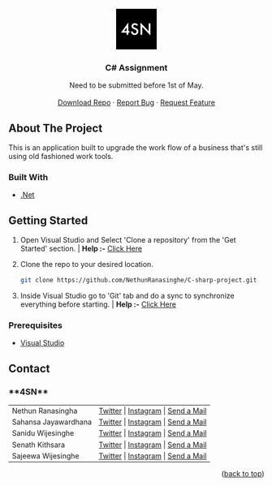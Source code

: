 <div id="top"></div>

<!-- PROJECT LOGO -->
<br />
<div align="center">
  <a href="https://github.com/NethunRanasinghe/C-sharp-project">
    <img src="logo.jpg" alt="Logo" width="80" height="80">
  </a>

<h3 align="center">C# Assignment</h3>

  <p align="center">
    Need to be submitted before 1st of May.
    <br />
    <br />
    <a href="https://github.com/NethunRanasinghe/C-sharp-project/archive/refs/heads/master.zip">Download Repo</a>
    ·
    <a href="https://github.com/NethunRanasinghe/C-sharp-project/issues">Report Bug</a>
    ·
    <a href="https://github.com/NethunRanasinghe/C-sharp-project/issues">Request Feature</a>
  </p>
</div>

<!-- ABOUT THE PROJECT -->

## About The Project

This is an application built to upgrade the work flow of a business that's still using old fashioned work tools.

### Built With

- [.Net](https://dotnet.microsoft.com/en-us/)

<!-- GETTING STARTED -->

## Getting Started

1. Open Visual Studio and Select 'Clone a repository' from the 'Get Started' section. | <b>Help :-</b> <a href="https://nsbm365-my.sharepoint.com/:i:/g/personal/rantranasingha_students_nsbm_ac_lk/EaLvp7a3K8hGoahubJrOJ9MB0QjlASKzGPVsclDD8Lxm4A?e=yYg8DW">Click Here</a>

2. Clone the repo to your desired location.

   ```sh
   git clone https://github.com/NethunRanasinghe/C-sharp-project.git

   ```

3. Inside Visual Studio go to 'Git' tab and do a sync to synchronize everything before starting. | <b>Help :-</b> <a href="https://nsbm365-my.sharepoint.com/:i:/g/personal/rantranasingha_students_nsbm_ac_lk/EUVes74EzrJKoo3us0lStHYBqyAFoDMfHCOW-6fqzZ50Vw?e=4dtxfJ">Click Here</a>

### Prerequisites

- <a href="https://visualstudio.microsoft.com">Visual Studio</a>

<!-- CONTACT -->

## Contact

<h3><b>**4SN**</b></h3>

<table>
  <tr>
    <td>Nethun Ranasingha</td>
    <td><a href="https://twitter.com/@Black_Demon223">Twitter</a> | <a href="https://www.instagram.com/nethun._.ranasinghe/">Instagram</a> | <a href="mailto:nethun223@gmail.com">Send a Mail</a></td>
  </tr>
  
  <tr>
    <td>Sahansa Jayawardhana</td>
    <td><a href="https://twitter.com/sahansajay">Twitter</a> | <a href="https://www.instagram.com/meth.hhhh/">Instagram</a> | <a href="mailto:methjaya252@gmail.com">Send a Mail</a></td>
  </tr>
  
  <tr>
    <td>Sanidu Wijesinghe</td>
    <td><a href="">Twitter</a> | <a href="https://www.instagram.com/saniduanupama/">Instagram</a> | <a href="mailto:dlsanupama@students.nsbm.ac.lk">Send a Mail</a></td>
  </tr>
  
  <tr>
    <td>Senath Kithsara</td>
    <td><a href="">Twitter</a> | <a href="https://www.instagram.com/tiny_hunter.sk_/">Instagram</a> | <a href="mailto:sksenathkithsara@gmail.com">Send a Mail</a></td>
  </tr>
  
  <tr>
    <td>Sajeewa Wijesinghe</td>
    <td><a href="">Twitter</a> | <a href="https://www.instagram.com/lsandmanl24/">Instagram</a> | <a href="mailto:Sajeewadw@gmail.com">Send a Mail</a></td>
  </tr>
  
</table>

<!-- 1. Nethun Ranasingha  - || [Twitter](https://twitter.com/@Black_Demon223) | [Send a Mail](mailto:nethun223@gmail.com) ||
2. Sahansa            - || [Instagram](https://www.instagram.com/meth.hhhh/) | [Send a Mail](mailto:methjaya252@gmail.com) ||
3. Sanidu             - || [Instagram](https://www.instagram.com/saniduanupama/) | [Send a Mail](mailto:dlsanupama@students.nsbm.ac.lk) ||
4. Kithsara           - || [Instagram](https://www.instagram.com/tiny_hunter.sk_/) | [Send a Mail](mailto:sksenathkithsara@gmail.com) |
5. Sajeewa            - || [Instagram](https://www.instagram.com/lsandmanl24/) | [Send a Mail](mailto:Sajeewadw@gmail.com) || -->

<!-- Project Link: [https://github.com/NethunRanasinghe/C-sharp-project](https://github.com/NethunRanasinghe/C-sharp-project) -->

<p align="right">(<a href="#top">back to top</a>)</p>
